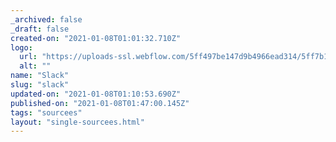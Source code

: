 ```yaml
---
_archived: false
_draft: false
created-on: "2021-01-08T01:01:32.710Z"
logo:
  url: "https://uploads-ssl.webflow.com/5ff497be147d9b4966ead314/5ff7b11cdc5d415e89e41366_endpoints_0038_Slack.jpg"
  alt: ""
name: "Slack"
slug: "slack"
updated-on: "2021-01-08T01:10:53.690Z"
published-on: "2021-01-08T01:47:00.145Z"
tags: "sourcees"
layout: "single-sourcees.html"
---
```



